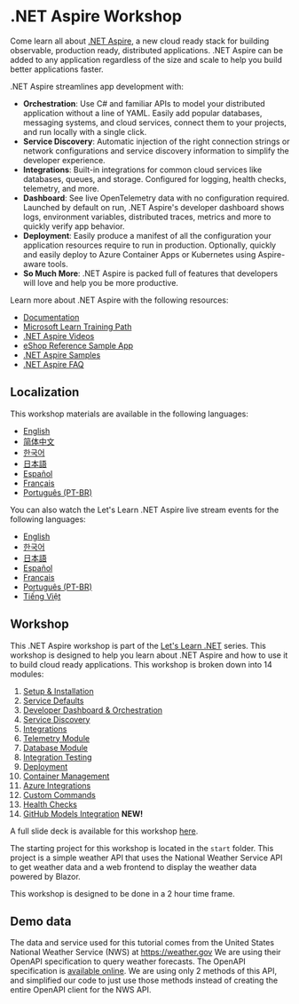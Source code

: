 ﻿# .NET Aspire Workshop

Come learn all about [.NET Aspire](https://learn.microsoft.com/dotnet/aspire/), a new cloud ready stack for building observable, production ready, distributed applications.​ .NET Aspire can be added to any application regardless of the size and scale to help you build better applications faster.​

.NET Aspire streamlines app development with:

- **Orchestration**: Use C# and familiar APIs to model your distributed application without a line of YAML. Easily add popular databases, messaging systems, and cloud services, connect them to your projects, and run locally with a single click.
- **Service Discovery**: Automatic injection of the right connection strings or network configurations and service discovery information to simplify the developer experience.
- **Integrations**: Built-in integrations for common cloud services like databases, queues, and storage. Configured for logging, health checks, telemetry, and more.
- **Dashboard**: See live OpenTelemetry data with no configuration required. Launched by default on run, .NET Aspire's developer dashboard shows logs, environment variables, distributed traces, metrics and more to quickly verify app behavior.
- **Deployment**: Easily produce a manifest of all the configuration your application resources require to run in production. Optionally, quickly and easily deploy to Azure Container Apps or Kubernetes using Aspire-aware tools.
- **So Much More**: .NET Aspire is packed full of features that developers will love and help you be more productive.

Learn more about .NET Aspire with the following resources:

- [Documentation](https://learn.microsoft.com/dotnet/aspire)
- [Microsoft Learn Training Path](https://learn.microsoft.com/training/paths/dotnet-aspire/)
- [.NET Aspire Videos](https://aka.ms/aspire/videos)
- [eShop Reference Sample App](https://github.com/dotnet/eshop)
- [.NET Aspire Samples](https://learn.microsoft.com/samples/browse/?expanded=dotnet&products=dotnet-aspire)
- [.NET Aspire FAQ](https://learn.microsoft.com/dotnet/aspire/reference/aspire-faq)

## Localization

This workshop materials are available in the following languages:

- [English](./README.md)
- [简体中文](./README.zh-cn.md)
- [한국어](./README.ko.md)
- [日本語](./README.jp.md)
- [Español](./README.es.md)
- [Français](./README.fr.md)
- [Português (PT-BR)](./README.pt-br.md)

You can also watch the Let's Learn .NET Aspire live stream events for the following languages:

- [English](https://www.youtube.com/watch?v=8i3FaHChh20)
- [한국어](https://www.youtube.com/watch?v=rTpNgMaVM6g)
- [日本語](https://www.youtube.com/watch?v=Cm7mqHZJIgc)
- [Español](https://www.youtube.com/watch?v=dd1Mc5bQZSo)
- [Français](https://www.youtube.com/watch?v=jJiqqVPDN4w)
- [Português (PT-BR)](https://www.youtube.com/watch?v=PUCU9ZOOgQ8)
- [Tiếng Việt](https://www.youtube.com/watch?v=48CWnYfTZhk)

## Workshop

This .NET Aspire workshop is part of the [Let's Learn .NET](https://aka.ms/letslearndotnet) series.  This workshop is designed to help you learn about .NET Aspire and how to use it to build cloud ready applications.  This workshop is broken down into 14 modules:

1. [Setup & Installation](./workshop/1-setup.md)
1. [Service Defaults](./workshop/2-servicedefaults.md)
1. [Developer Dashboard & Orchestration](./workshop/3-dashboard-apphost.md)
1. [Service Discovery](./workshop/4-servicediscovery.md)
1. [Integrations](./workshop/5-integrations.md)
1. [Telemetry Module](./workshop/6-telemetry.md)
1. [Database Module](./workshop/7-database.md)
1. [Integration Testing](./workshop/8-integration-testing.md)
1. [Deployment](./workshop/9-deployment.md)
1. [Container Management](./workshop/10-container-management.md)
1. [Azure Integrations](./workshop/11-azure-integrations.md)
1. [Custom Commands](./workshop/12-custom-commands.md)
1. [Health Checks](./workshop/13-healthchecks.md)
1. [GitHub Models Integration](./workshop/14-aspire-9-4-features.md) **NEW!**

A full slide deck is available for this workshop [here](./workshop/AspireWorkshop.pptx).

The starting project for this workshop is located in the `start` folder.  This project is a simple weather API that uses the National Weather Service API to get weather data and a web frontend to display the weather data powered by Blazor.

This workshop is designed to be done in a 2 hour time frame.

## Demo data

The data and service used for this tutorial comes from the United States National Weather Service (NWS) at <https://weather.gov>  We are using their OpenAPI specification to query weather forecasts.  The OpenAPI specification is [available online](https://www.weather.gov/documentation/services-web-api).  We are using only 2 methods of this API, and simplified our code to just use those methods instead of creating the entire OpenAPI client for the NWS API.
